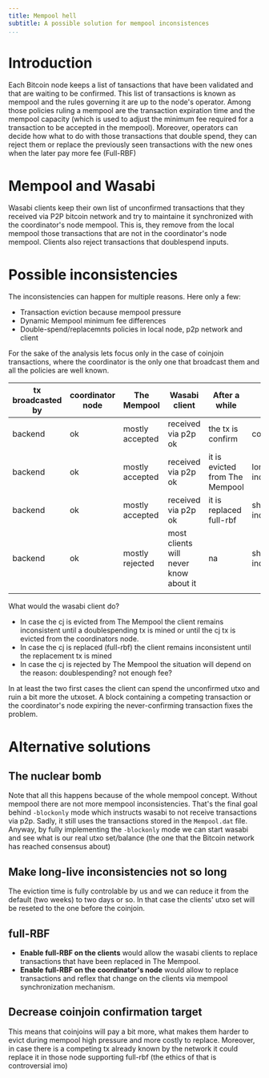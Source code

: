 ```yaml
---
title: Mempool hell
subtitle: A possible solution for mempool inconsistences
...
```


# Introduction

Each Bitcoin node keeps a list of tansactions that have been validated and that are waiting to be confirmed. This list of transactions is known as mempool and the rules governing it are up to the node's operator. Among those policies ruling a mempool are the transaction expiration time and the mempool capacity (which is used to adjust the minimum fee required for a transaction to be accepted in the mempool). Moreover, operators can decide how what to do with those transactions that double spend, they can reject them or replace the previously seen transactions with the new ones when the later pay more fee (Full-RBF) 


# Mempool and Wasabi

Wasabi clients keep their own list of unconfirmed transactions that they received via P2P bitcoin network and try to maintaine it synchronized with the coordinator's node mempool. This is, they remove
from the local mempool those transactions that are not in the coordinator's node mempool. Clients also reject transactions that doublespend inputs.

# Possible inconsistencies

The inconsistencies can happen for multiple reasons. Here only a few:

* Transaction eviction because mempool pressure
* Dynamic Mempool minimum fee differences
* Double-spend/replacemnts policies in local node, p2p network and client

For the sake of the analysis lets focus only in the case of coinjoin transactions, where the coordinator is the only one that broadcast them and all the policies are well known.

| tx broadcasted by | coordinator node | The Mempool     | Wasabi client                         | After a while                  | Result                   |
|-------------------|------------------|-----------------|---------------------------------------|--------------------------------|--------------------------|
| backend           | ok               | mostly accepted | received via p2p ok                   | the tx is confirm              | consistency              |
| backend           | ok               | mostly accepted | received via p2p ok                   | it is evicted from The Mempool | long-live inconsistence  |
| backend           | ok               | mostly accepted | received via p2p ok                   | it is replaced full-rbf        | short-live inconsistence |
| backend           | ok               | mostly rejected | most clients will never know about it | na                             | short-live inconsistency |
|                   |                  |                 |                                       |                                |                          |

What would the wasabi client do?

* In case the cj is evicted from The Mempool the client remains inconsistent until a doublespending tx is mined or until the cj tx is evicted from the coordinators node.
* In case the cj is replaced (full-rbf) the client remains inconsistent until the replacement tx is mined
* In case the cj is rejected by The Mempool the situation will depend on the reason: doublespending? not enough fee? 
  
In at least the two first cases the client can spend the unconfirmed utxo and ruin a bit more the utxoset. A block containing a competing transaction or the coordinator's node expiring the never-confirming transaction fixes the problem.

# Alternative solutions

## The nuclear bomb

Note that all this happens because of the whole mempool concept. Without mempool there are not more mempool inconsistencies. That's the final goal behind `-blockonly` mode which instructs wasabi to not receive transactions via p2p. Sadly, it still uses the transactions stored in the `Mempool.dat` file. Anyway, by fully implementing the `-blockonly` mode we can start wasabi and see what is our real utxo set/balance (the one that the Bitcoin network has reached consensus about)

## Make long-live inconsistencies not so long

The eviction time is fully controlable by us and we can reduce it from the default (two weeks) to two days or so. In that case the clients' utxo set will be reseted to the one before the coinjoin.

## full-RBF

* **Enable full-RBF on the clients** would allow the wasabi clients to replace transactions that have been replaced in The Mempool.
* **Enable full-RBF on the coordinator's node** would allow to replace transactions and reflex that change on the clients via mempool synchronization mechanism.

## Decrease coinjoin confirmation target

This means that coinjoins will pay a bit more, what makes them harder to evict during mempool high pressure and more costly to replace. Moreover, in case there is a competing tx already known
by the network it could replace it in those node supporting full-rbf (the ethics of that is controversial imo)




